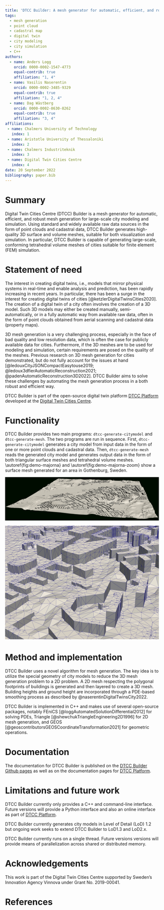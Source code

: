 ```yaml
---
title: 'DTCC Builder: A mesh generator for automatic, efficient, and robust mesh generation for large-scale city modeling and simulation'
tags:
  - mesh generation
  - point cloud
  - cadastral map
  - digital twin
  - city modeling
  - city simulation
  - C++
authors:
  - name: Anders Logg
    orcid: 0000-0002-1547-4773
    equal-contrib: true
    affiliation: "1, 4"
  - name: Vasilis Naserentin
    orcid: 0000-0002-3485-9329
    equal-contrib: true
    affiliation: "1, 2, 4"
  - name: Dag Wästberg
    orcid: 0000-0002-8630-8262
    equal-contrib: true
    affiliation: "3, 4"
affiliations:
 - name: Chalmers University of Technology
   index: 1
 - name: Aristotle University of Thessaloniki
   index: 2
 - name: Chalmers Industriteknik
   index: 3
 - name: Digital Twin Cities Centre
   index: 4
date: 20 September 2022
bibliography: paper.bib
---
```


# Summary

Digital Twin Cities Centre (DTCC) Builder is a mesh generator for automatic, efficient, and robust
mesh generation for large-scale city modeling and simulation.  Using
standard and widely available raw data sources in the form of point
clouds and cadastral data, DTCC Builder generates high-quality 3D
surface and volume meshes, suitable for both visualization and
simulation. In particular, DTCC Builder is capable of generating
large-scale, conforming tetrahedral volume meshes of cities suitable
for finite element (FEM) simulation.

# Statement of need

The interest in creating digital twins, i.e., models that mirror
physical systems in real-time and enable analysis and prediction, has
been rapidly increasing in recent years. In particular, there has
been a surge in the interest for creating digital twins of cities
[@ketzlerDigitalTwinsCities2020]. The creation of a digital twin of a
city often involves the creation of a 3D model. Such 3D models may
either be created manually, semi-automatically, or in a fully
automatic way from available raw data, often in the form of point
clouds obtained from aerial scanning and cadastral data (property
maps).

3D mesh generation is a very challenging process, especially in the
face of bad quality and low resolution data, which is often the case
for publicly available data for cities. Furthermore, if the 3D meshes
are to be used for modeling and simulation, certain requirements are
posed on the quality of the meshes. Previous research on 3D mesh generation for cities demonstrated, but do not fully account for the issues at hand [@ledouxCityJSONCompactEasytouse2019; @ledoux3dfierAutomaticReconstruction2021; @padenAutomaticReconstruction3D2022]. DTCC Builder aims to solve these challenges by automating the mesh generation process in a both robust and efficient way.

DTCC Builder is part of the open-source digital twin platform
[DTCC Platform](https://platform.dtcc.chalmers.se) developed at the
[Digital Twin Cities Centre](https://dtcc.chalmers.se).

# Functionality

DTCC Builder provides two main programs: `dtcc-generate-citymodel` and
`dtcc-generate-mesh`. The two programs are run in sequence. First,
`dtcc-generate-citymodel` generates a city model from input data in
the form of one or more point clouds and cadastral data. Then,
`dtcc-generate-mesh` reads the generated city model and generates
output data in the form of both triangular surface meshes and
tetrahedral volume meshes. \autoref{fig:demo-majorna} and
\autoref{fig:demo-majorna-zoom} show a surface mesh generated for an
area in Gothenburg, Sweden.

![Surface mesh of an area (Majorna) in Gothenburg, generated with DTCC Buider.\label{fig:demo-majorna}](demo-majorna.jpg)

![Detail of surface mesh of an area (Majorna) in Gothenburg, generated with DTCC Builder.\label{fig:demo-majorna-zoom}](demo-majorna-zoom.jpg)

# Method and implementation

DTCC Builder uses a novel algorithm for mesh generation. The key idea
is to utilize the special geometry of city models to reduce the 3D
mesh generation problem to a 2D problem. A 2D mesh respecting the
polygonal footprints of buildings is generated and then layered to
create a 3D mesh. Building heights and ground height are incorporated through a PDE-based smoothing process as described by @naserentinDigitalTwinsCity2022.

DTCC Builder is implemented in C++ and makes use of several
open-source packages, notably FEniCS
[@loggAutomatedSolutionDifferential2012] for solving PDEs, Triangle
[@shewchukTriangleEngineering2D1996] for 2D mesh generation, and GEOS
[@geoscontributorsGEOSCoordinateTransformation2021] for geometric
operations.

# Documentation

The documentation for DTCC Builder is published on the
[DTCC Builder Github pages](https://github.com/dtcc-platform/dtcc-builder)
as well as on the documentation pages for
[DTCC Platform](https://platform.dtcc.chalmers.se).

# Limitations and future work

DTCC Builder currently only provides a C++ and command-line
interface. Future versions will provide a Python interface and also an
online interface as part of
[DTCC Platform](https://platform.dtcc.chalmers.se).

DTCC Builder currently generates city models in Level of Detail (LoD)
1.2 but ongoing work seeks to extend DTCC Builder to LoD1.3 and LoD2.x.

DTCC Builder currently runs on a single thread. Future versions versions will
provide means of parallelization across shared or distributed memory.

# Acknowledgements

This work is part of the Digital Twin Cities Centre supported by
Sweden’s Innovation Agency Vinnova under Grant No.  2019-00041.

# References

